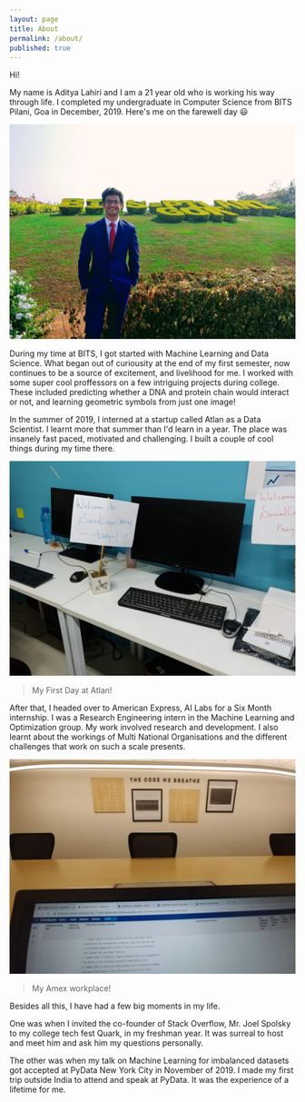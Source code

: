 ```yaml
---
layout: page
title: About
permalink: /about/
published: true
---
```


Hi!

My name is Aditya Lahiri and I am a 21 year old who is working his way through life. I completed my undergraduate in Computer Science from BITS Pilani, Goa in December, 2019. Here's me on the farewell day :smiley: 




![Bits](/images/bits.jpg)



During my time at BITS, I got started with Machine Learning and Data Science. What began out of curiousity at the end of my first semester, now continues to be a source of excitement, and livelihood for me. I worked with some super cool proffessors on a few intriguing projects during college. These included predicting whether a DNA and protein chain would interact or not, and learning geometric symbols from just one image! 

In the summer of 2019, I interned at a startup called Atlan as a Data Scientist. I learnt more that summer than I'd learn in a year. The place was insanely fast paced, motivated and challenging. I built a couple of cool things during my time there. 


![Atlan](/images/atlan.jpg)

> My First Day at Atlan!

After that, I headed over to American Express, AI Labs for a Six Month internship. I was a Research Engineering intern in the Machine Learning and Optimization group. My work involved research and development. I also learnt about the workings of Multi National Organisations and the different challenges that work on such a scale presents.

![AXP](/images/amex.jpg)

> My Amex workplace!

Besides all this, I have had a few big moments in my life. 

One was when I invited the co-founder of Stack Overflow, Mr. Joel Spolsky to my college tech fest Quark, in my freshman year. It was surreal to host and meet him and ask him my questions personally.

The other was when my talk on Machine Learning for imbalanced datasets got accepted at PyData New York City in November of 2019. I made my first trip outside India to attend and speak at PyData. It was the experience of a lifetime for me.


